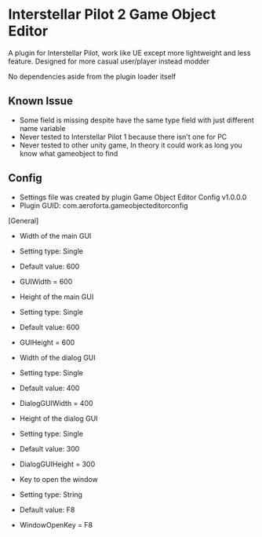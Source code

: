 # Interstellar Pilot 2 Game Object Editor

A plugin for Interstellar Pilot, work like UE except more lightweight and less feature.
Designed for more casual user/player instead modder

No dependencies aside from the plugin loader itself

## Known Issue
- Some field is missing despite have the same type field with just different name variable
- Never tested to Interstellar Pilot 1 because there isn't one for PC
- Never tested to other unity game, In theory it could work as long you know what gameobject to find


## Config
- Settings file was created by plugin Game Object Editor Config v1.0.0.0
- Plugin GUID: com.aeroforta.gameobjecteditorconfig

[General]

- Width of the main GUI
- Setting type: Single
- Default value: 600
- GUIWidth = 600

- Height of the main GUI
- Setting type: Single
- Default value: 600
- GUIHeight = 600

- Width of the dialog GUI
- Setting type: Single
- Default value: 400
- DialogGUIWidth = 400

- Height of the dialog GUI
- Setting type: Single
- Default value: 300
- DialogGUIHeight = 300

- Key to open the window
- Setting type: String
- Default value: F8
- WindowOpenKey = F8

